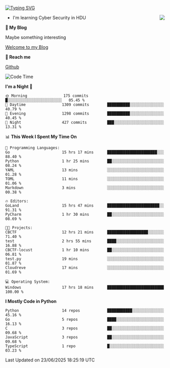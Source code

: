 [![Typing SVG](https://readme-typing-svg.herokuapp.com?font=Fira+Code&pause=1000&random=false&width=450&height=60&lines=Hello+%F0%9F%91%8B%F0%9F%8F%BB;I'm+JBNRZ)](https://git.io/typing-svg)

<a href="#">
  <img align="right" src="https://github-readme-stats.vercel.app/api?username=JBNRZ&show_icons=true&bg_color=15,f2f7fd,E0EAFC" />
</a>

- I'm learning Cyber Security in HDU

 **🌱 My Blog**

Maybe something interesting

[Welcome to my Blog](https://jbnrz.com.cn/)

 **💬 Reach me** 

[Github](https://github.com/JBNRZ)


<!--START_SECTION:waka-->
![Code Time](http://img.shields.io/badge/Code%20Time-1%2C290%20hrs%2047%20mins-blue)

**I'm a Night 🦉** 

```text
🌞 Morning                175 commits         █░░░░░░░░░░░░░░░░░░░░░░░░   05.45 % 
🌆 Daytime                1309 commits        ██████████░░░░░░░░░░░░░░░   40.79 % 
🌃 Evening                1298 commits        ██████████░░░░░░░░░░░░░░░   40.45 % 
🌙 Night                  427 commits         ███░░░░░░░░░░░░░░░░░░░░░░   13.31 % 
```


📊 **This Week I Spent My Time On** 

```text
💬 Programming Languages: 
Go                       15 hrs 17 mins      ██████████████████████░░░   88.40 % 
Python                   1 hr 25 mins        ██░░░░░░░░░░░░░░░░░░░░░░░   08.24 % 
YAML                     13 mins             ░░░░░░░░░░░░░░░░░░░░░░░░░   01.28 % 
TOML                     11 mins             ░░░░░░░░░░░░░░░░░░░░░░░░░   01.06 % 
Markdown                 3 mins              ░░░░░░░░░░░░░░░░░░░░░░░░░   00.38 % 

🔥 Editors: 
GoLand                   15 hrs 47 mins      ███████████████████████░░   91.31 % 
PyCharm                  1 hr 30 mins        ██░░░░░░░░░░░░░░░░░░░░░░░   08.69 % 

🐱‍💻 Projects: 
CBCTF                    12 hrs 21 mins      ██████████████████░░░░░░░   71.40 % 
test                     2 hrs 55 mins       ████░░░░░░░░░░░░░░░░░░░░░   16.88 % 
CBCTF-locust             1 hr 10 mins        ██░░░░░░░░░░░░░░░░░░░░░░░   06.81 % 
test.py                  19 mins             ░░░░░░░░░░░░░░░░░░░░░░░░░   01.87 % 
Cloudreve                17 mins             ░░░░░░░░░░░░░░░░░░░░░░░░░   01.69 % 

💻 Operating System: 
Windows                  17 hrs 18 mins      █████████████████████████   100.00 % 
```

**I Mostly Code in Python** 

```text
Python                   14 repos            ███████████░░░░░░░░░░░░░░   45.16 % 
Go                       5 repos             ████░░░░░░░░░░░░░░░░░░░░░   16.13 % 
C                        3 repos             ██░░░░░░░░░░░░░░░░░░░░░░░   09.68 % 
JavaScript               3 repos             ██░░░░░░░░░░░░░░░░░░░░░░░   09.68 % 
TypeScript               1 repo              █░░░░░░░░░░░░░░░░░░░░░░░░   03.23 % 
```




 Last Updated on 23/06/2025 18:25:19 UTC
<!--END_SECTION:waka-->
